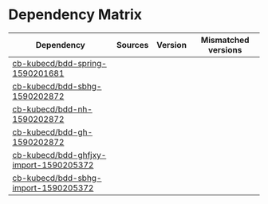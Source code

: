 # Dependency Matrix

Dependency | Sources | Version | Mismatched versions
---------- | ------- | ------- | -------------------
[cb-kubecd/bdd-spring-1590201681](https://github.com/cb-kubecd/bdd-spring-1590201681.git) |  | []() | 
[cb-kubecd/bdd-sbhg-1590202872](https://github.com/cb-kubecd/bdd-sbhg-1590202872.git) |  | []() | 
[cb-kubecd/bdd-nh-1590202872](https://github.com/cb-kubecd/bdd-nh-1590202872.git) |  | []() | 
[cb-kubecd/bdd-gh-1590202872](https://github.com/cb-kubecd/bdd-gh-1590202872.git) |  | []() | 
[cb-kubecd/bdd-ghfjxy-import-1590205372](https://github.com/cb-kubecd/bdd-ghfjxy-import-1590205372.git) |  | []() | 
[cb-kubecd/bdd-sbhg-import-1590205372](https://github.com/cb-kubecd/bdd-sbhg-import-1590205372.git) |  | []() | 
